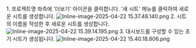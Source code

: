 1. 프로젝트명 좌측에 '더보기' 아이콘을 클릭합니다. '새 시트' 메뉴를 클릭하여 새로운 시트를 생성합니다.
![Inline-image-2025-04-22 15.37.48.140.png](https://innowireless.dooray.com/wikis/3721907557634347007/files/4051696660994972716)
2. 시트의 이름을 작성한 후 새로운 시트를 생성합니다.
![Inline-image-2025-04-22 15.39.14.195.png](https://innowireless.dooray.com/wikis/3721907557634347007/files/4051697383251271830)
3. 대시보드를 구성할 수 있는 초기 시트가 생성됩니다.
![Inline-image-2025-04-22 15.40.18.806.png](https://innowireless.dooray.com/wikis/3721907557634347007/files/4051697924501358085)
